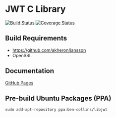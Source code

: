 # JWT C Library

[![Build Status](https://travis-ci.org/benmcollins/libjwt.svg?branch=master)](https://travis-ci.org/benmcollins/libjwt) [![Coverage Status](https://coveralls.io/repos/benmcollins/libjwt/badge.svg?branch=master)](https://coveralls.io/r/benmcollins/libjwt?branch=master)

## Build Requirements

- https://github.com/akheron/jansson
- OpenSSL

## Documentation

[GitHub Pages](http://benmcollins.github.io/libjwt/)

## Pre-build Ubuntu Packages (PPA)

`sudo add-apt-repository ppa:ben-collins/libjwt`

